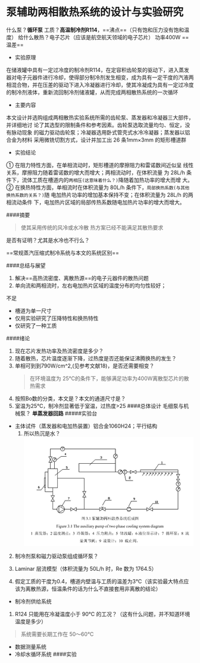 # 泵辅助两相散热系统的设计与实验研究

什么泵？**循环泵**
工质？**高温制冷剂R114**，==沸点==（只有饱和压力没有饱和温度）
给什么散热？电子芯片（应该是航空航天领域的电子芯片）
功率400W
==温差==
* 实验原理

在储液罐中具有一定过冷度的制冷剂R114，在定容积齿轮泵的驱动下，进入蒸发器对电子元器件进行冷却，使得部分制冷剂发生相变，成为具有一定干度的汽液两相混合物，并在压差的驱动下进入冷凝器进行冷却，使其冷凝成为具有一定过冷度的制冷剂液体，重新流回制冷剂储液罐，从而完成两相散热系统的一次循环
* 主要内容

本文设计并选购组成两相散热实验系统所需的齿轮泵、蒸发器和冷凝器三大部件，并详细地讨 论了其选型的限制条件和参考因素。齿轮泵选取流量均匀、恒定，没有脉动现象 的磁力驱动齿轮泵；冷凝器选用卧式管壳式水冷冷凝器；蒸发器以铝合金为材料 采用微铣切割方式，设计并加工出 26 条1mm×3mm 的矩形槽道群

* 实验结论

① 在阻力特性方面，在单相流动时，矩形槽道的摩擦阻力和雷诺数间近似呈 线性关系，摩擦阻力随着雷诺数的增大而增大；两相流动时，在体积流量 为 28L/h 条件下，流体工质在槽道内的`两相压(这意味着什么？)`降随着加热功率的增大而增 大。
② 在换热特性方面，单相流时在体积流量为 80L/h 条件下，`局部换热系数(与其他换热系数的关系？)`随 电加热片功率的增加基本保持不变；在体积流量为 28L/h 的两相流动条件 下，电加热片区域的局部传热系数随电加热片功率的增大而增大。

####摘要

>使其采用传统的风冷或水冷散 热方案已经不能满足其散热要求

是否有证明？尤其是水冷也不行么？

==常规蒸汽压缩式制冷系统与本文的系统区别==


####总结与展望
1. 解决==高热流密度、离散热源==的电子元器件的散热问题
2. 单向流和两相流时，左右电加热片区域的温度分布的均匀性较好；

不足
* 槽道为单一尺寸
* 仅用实验研究了压降特性和换热特性
* 仅研究了一种工质


####绪论
1. 现在芯片发热功率及热流密度是多少？
2. 随着散热，芯片温度逐渐下降，过热度是否还能保证沸腾换热的发生？
3. 单相可到到790W/cm^2,(见参考文献18)，是否还需要相变？
   >在环境温度为 25℃的条件下，能够满足功率为400W离散型芯片的散热需求
4. 按照Bo数的分类，本文是？本文的通道尺寸是？
5. 室温为25℃，制冷剂显著低于室温，过热度>25
####总体设计
毛细泵与机械泵？
**单蒸发器回路**
#####实验台
* 主体试件（蒸发器和电加热装置）铝合金1060H24；平行结构
  1. 所以热沉是水？
![](image/2021-07-20-09-40-25.png)
2. 制冷剂泵和磁力驱动泵组成循环泵？

3. Laminar 层流模型（体积流量为 50L/h 时，Re 数为 1764.5）
4. 假定工质的干度为0.4，槽道内壁温与工质的温差为3℃（该实验最大特点应该为离散热源，恒温条件的话为什么不直接套用非离散的结论）
* 制冷剂供给系统
1. R124 只能用在冷凝温度小于 90℃ 的工况？（这有什么问题，并不知道环境温度是多少）
>系统需要长期工作在 50～60℃
* 数据测量系统
* 冷却水循环系统
####实验
